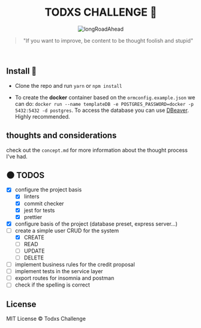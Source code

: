 <div align="center">

# TODXS CHALLENGE :milky_way:

<img alt="longRoadAhead" src="https://thumbs.gfycat.com/CanineSameEwe-small.gif" />
<blockquote >"If you want to improve, be content to be thought foolish and stupid"</blockquote>
</br>
</div>

## Install :wrench:

* Clone the repo and run ``yarn`` or ``npm install``

* To create the **docker** container based on the `ormconfig.example.json` we can do: ``docker run --name templateDB -e POSTGRES_PASSWORD=docker -p 5432:5432 -d postgres``. To access the database you can use [DBeaver](https://dbeaver.io/). Highly recommended.

## thoughts and considerations

check out the ``concept.md`` for more information about the thought process I've had.

## :new_moon: TODOS

* [x] configure the project basis
  * [x] linters
  * [x] commit checker
  * [x] jest for tests
  * [x] prettier
* [x] configure basis of the project (database preset, express server...)
* [ ] create a simple user CRUD for the system
  * [x] CREATE
  * [ ] READ
  * [ ] UPDATE
  * [ ] DELETE
* [ ] implement business rules for the credit proposal
* [ ] implement tests in the service layer
* [ ] export routes for insomnia and postman
* [ ] check if the spelling is correct

## License

MIT License © Todxs Challenge
